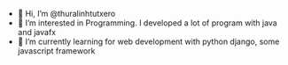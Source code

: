 - 👋 Hi, I’m @thuralinhtutxero
- 👀 I’m interested in Programming.
 I developed a lot of program with java and javafx
- 🌱 I’m currently learning for web development with python django, some javascript framework


<!---
thuralinhtutxero/thuralinhtutxero is a ✨ special ✨ repository because its `README.md` (this file) appears on your GitHub profile.
You can click the Preview link to take a look at your changes.
--->
